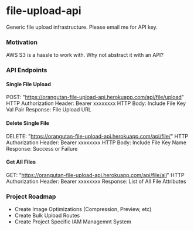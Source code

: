 # file-upload-api

Generic file upload infrastructure. Please email me for API key.

### Motivation
AWS S3 is a hassle to work with. Why not abstract it with an API?

### API Endpoints

#### Single File Upload

POST: "https://orangutan-file-upload-api.herokuapp.com/api/file/upload"
HTTP Authorization Header: Bearer xxxxxxxx
HTTP Body: Include File Key Val Pair
Response: File Upload URL

#### Delete Single File

DELETE: "https://orangutan-file-upload-api.herokuapp.com/api/file/"
HTTP Authorization Header: Bearer xxxxxxxx
HTTP Body: Include File Key Name
Response: Success or Failure

#### Get All Files

GET: "https://orangutan-file-upload-api.herokuapp.com/api/file/all"
HTTP Authorization Header: Bearer xxxxxxxx
Response: List of All File Attributes

### Project Roadmap

- Create Image Optimizations (Compression, Preview, etc)
- Create Bulk Upload Routes
- Create Project Specific IAM Managemnt System
